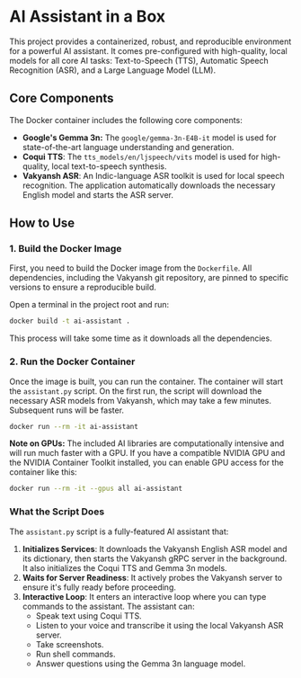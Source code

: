 # AI Assistant in a Box

This project provides a containerized, robust, and reproducible environment for a powerful AI assistant. It comes pre-configured with high-quality, local models for all core AI tasks: Text-to-Speech (TTS), Automatic Speech Recognition (ASR), and a Large Language Model (LLM).

## Core Components

The Docker container includes the following core components:

*   **Google's Gemma 3n:** The `google/gemma-3n-E4B-it` model is used for state-of-the-art language understanding and generation.
*   **Coqui TTS**: The `tts_models/en/ljspeech/vits` model is used for high-quality, local text-to-speech synthesis.
*   **Vakyansh ASR**: An Indic-language ASR toolkit is used for local speech recognition. The application automatically downloads the necessary English model and starts the ASR server.

## How to Use

### 1. Build the Docker Image

First, you need to build the Docker image from the `Dockerfile`. All dependencies, including the Vakyansh git repository, are pinned to specific versions to ensure a reproducible build.

Open a terminal in the project root and run:
```bash
docker build -t ai-assistant .
```
This process will take some time as it downloads all the dependencies.

### 2. Run the Docker Container

Once the image is built, you can run the container. The container will start the `assistant.py` script. On the first run, the script will download the necessary ASR models from Vakyansh, which may take a few minutes. Subsequent runs will be faster.

```bash
docker run --rm -it ai-assistant
```

**Note on GPUs:** The included AI libraries are computationally intensive and will run much faster with a GPU. If you have a compatible NVIDIA GPU and the NVIDIA Container Toolkit installed, you can enable GPU access for the container like this:

```bash
docker run --rm -it --gpus all ai-assistant
```

### What the Script Does

The `assistant.py` script is a fully-featured AI assistant that:

1.  **Initializes Services**: It downloads the Vakyansh English ASR model and its dictionary, then starts the Vakyansh gRPC server in the background. It also initializes the Coqui TTS and Gemma 3n models.
2.  **Waits for Server Readiness**: It actively probes the Vakyansh server to ensure it's fully ready before proceeding.
3.  **Interactive Loop**: It enters an interactive loop where you can type commands to the assistant. The assistant can:
    *   Speak text using Coqui TTS.
    *   Listen to your voice and transcribe it using the local Vakyansh ASR server.
    *   Take screenshots.
    *   Run shell commands.
    *   Answer questions using the Gemma 3n language model.
